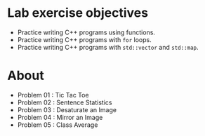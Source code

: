 # Lab exercise objectives
* Practice writing C++ programs using functions.
* Practice writing C++ programs with ``for`` loops.
* Practice writing C++ programs with ``std::vector`` and ``std::map``.

# About
* Problem 01 : Tic Tac Toe
* Problem 02 : Sentence Statistics
* Problem 03 : Desaturate an Image
* Problem 04 : Mirror an Image
* Problem 05 : Class Average